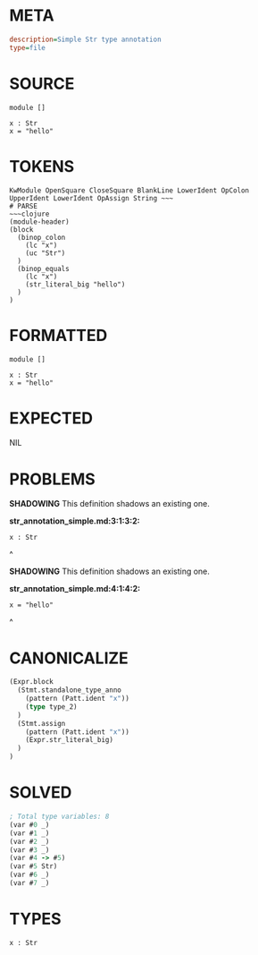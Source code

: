 # META
~~~ini
description=Simple Str type annotation
type=file
~~~
# SOURCE
~~~roc
module []

x : Str
x = "hello"
~~~
# TOKENS
~~~text
KwModule OpenSquare CloseSquare BlankLine LowerIdent OpColon UpperIdent LowerIdent OpAssign String ~~~
# PARSE
~~~clojure
(module-header)
(block
  (binop_colon
    (lc "x")
    (uc "Str")
  )
  (binop_equals
    (lc "x")
    (str_literal_big "hello")
  )
)
~~~
# FORMATTED
~~~roc
module []

x : Str
x = "hello"
~~~
# EXPECTED
NIL
# PROBLEMS
**SHADOWING**
This definition shadows an existing one.

**str_annotation_simple.md:3:1:3:2:**
```roc
x : Str
```
^


**SHADOWING**
This definition shadows an existing one.

**str_annotation_simple.md:4:1:4:2:**
```roc
x = "hello"
```
^


# CANONICALIZE
~~~clojure
(Expr.block
  (Stmt.standalone_type_anno
    (pattern (Patt.ident "x"))
    (type type_2)
  )
  (Stmt.assign
    (pattern (Patt.ident "x"))
    (Expr.str_literal_big)
  )
)
~~~
# SOLVED
~~~clojure
; Total type variables: 8
(var #0 _)
(var #1 _)
(var #2 _)
(var #3 _)
(var #4 -> #5)
(var #5 Str)
(var #6 _)
(var #7 _)
~~~
# TYPES
~~~roc
x : Str
~~~
